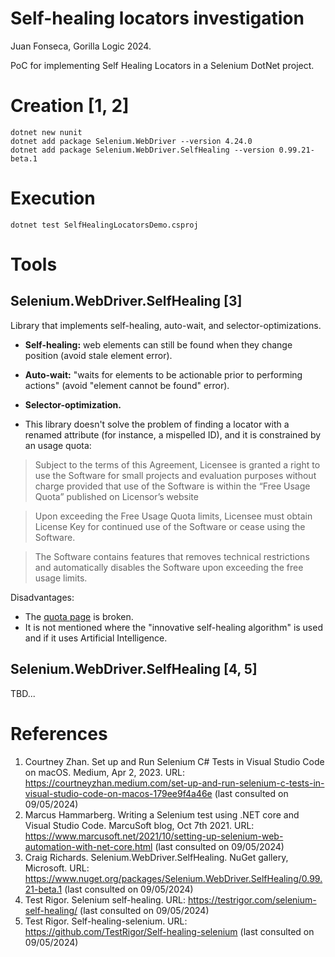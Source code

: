 # Self-healing locators investigation
Juan Fonseca, Gorilla Logic 2024.

PoC for implementing Self Healing Locators in a Selenium DotNet project.

# Creation [1, 2]
```
dotnet new nunit
dotnet add package Selenium.WebDriver --version 4.24.0
dotnet add package Selenium.WebDriver.SelfHealing --version 0.99.21-beta.1
```

# Execution
```
dotnet test SelfHealingLocatorsDemo.csproj
```

# Tools
## Selenium.WebDriver.SelfHealing [3]
Library that implements self-healing, auto-wait, and selector-optimizations. 
* **Self-healing:** web elements can still be found when they change position (avoid stale element error).
* **Auto-wait:** "waits for elements to be actionable prior to performing actions" (avoid "element cannot be found" error).
* **Selector-optimization.**

* This library doesn't solve the problem of finding a locator with a renamed attribute (for instance, a mispelled ID), and it is constrained by an usage quota:

> Subject to the terms of this Agreement, Licensee is granted a right to use the Software for small projects and evaluation purposes without charge provided that use of the Software is within the “Free Usage Quota” published on Licensor’s website

> Upon exceeding the Free Usage Quota limits, Licensee must obtain License Key for continued use of the Software or cease using the Software.

> The Software contains features that removes technical restrictions and automatically disables the Software upon exceeding the free usage limits.

Disadvantages:
* The [quota page](deliveryassured.com.au/selenium.webdriver.selfhealing) is broken.
* It is not mentioned where the "innovative self-healing algorithm" is used and if it uses Artificial Intelligence.

## Selenium.WebDriver.SelfHealing [4, 5]
TBD...

# References
1. Courtney Zhan. Set up and Run Selenium C# Tests in Visual Studio Code on macOS. Medium, Apr 2, 2023. URL: https://courtneyzhan.medium.com/set-up-and-run-selenium-c-tests-in-visual-studio-code-on-macos-179ee9f4a46e (last consulted on 09/05/2024)
2. Marcus Hammarberg. Writing a Selenium test using .NET core and Visual Studio Code. MarcuSoft blog, Oct 7th 2021. URL: https://www.marcusoft.net/2021/10/setting-up-selenium-web-automation-with-net-core.html (last consulted on 09/05/2024)
3. Craig Richards. Selenium.WebDriver.SelfHealing. NuGet gallery, Microsoft. URL: https://www.nuget.org/packages/Selenium.WebDriver.SelfHealing/0.99.21-beta.1 (last consulted on 09/05/2024)
4. Test Rigor. Selenium self-healing. URL: https://testrigor.com/selenium-self-healing/ (last consulted on 09/05/2024)
5. Test Rigor. Self-healing-selenium. URL: https://github.com/TestRigor/Self-healing-selenium (last consulted on 09/05/2024)